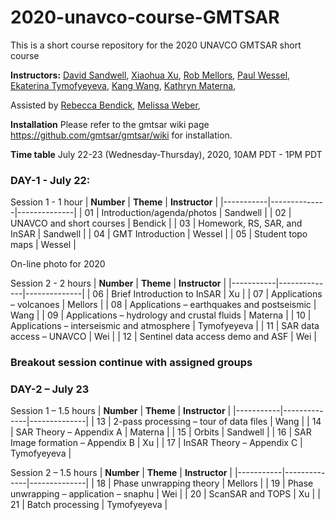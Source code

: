 # 2020-unavco-course-GMTSAR
This is a short course repository for the 2020 UNAVCO GMTSAR short course

**Instructors:**
[David Sandwell](https://topex.ucsd.edu/sandwell/),
[Xiaohua Xu](https://scholar.google.com/citations?user=ME1EfdsAAAAJ&hl=en),
[Rob Mellors](https://people.llnl.gov/mellors1),
[Paul Wessel](http://www.soest.hawaii.edu/wessel/),
[Ekaterina Tymofyeyeva](https://igppweb.ucsd.edu/~etymofyeyeva/),
[Kang Wang](http://seismo.berkeley.edu/~kwang/),
[Kathryn Materna](https://scholar.google.com/citations?user=sBJoFrkAAAAJ&hl=en),

Assisted by
[Rebecca Bendick](https://www.unavco.org/highlights/2020/unavco-president.html),
[Melissa Weber](https://connect.unavco.org/display/per018591),

**Installation**
Please refer to the gmtsar wiki page https://github.com/gmtsar/gmtsar/wiki for installation.

**Time table**
July 22-23 (Wednesday-Thursday), 2020, 10AM PDT - 1PM PDT
### DAY-1 -  July 22:
Session 1 - 1 hour
| **Number** | **Theme** | **Instructor** |
|-----------|--------------|--------------|
| 01    | Introduction/agenda/photos | Sandwell  |
| 02    | UNAVCO and short courses | Bendick  |
| 03    | Homework, RS, SAR, and InSAR | Sandwell |
| 04    | GMT Introduction | Wessel |
| 05    | Student topo maps | Wessel |

On-line photo for 2020

Session 2 - 2 hours
| **Number** | **Theme** | **Instructor** |
|-----------|--------------|--------------|
| 06    | Brief Introduction to InSAR | Xu |
| 07    | Applications – volcanoes | Mellors |
| 08    | Applications – earthquakes and postseismic | Wang |
| 09    | Applications – hydrology and crustal fluids | Materna |
| 10    | Applications – interseismic and atmosphere | Tymofyeyeva |
| 11    | SAR data access – UNAVCO | Wei |
| 12    | Sentinel data access demo and ASF | Wei |

### Breakout session continue with assigned groups

### DAY-2 – July 23
Session 1 – 1.5 hours
| **Number** | **Theme** | **Instructor** |
|-----------|--------------|--------------|
| 13    | 2-pass processing – tour of data files | Wang |
| 14    | SAR Theory – Appendix A | Materna |
| 15    | Orbits | Sandwell |
| 16    | SAR Image formation – Appendix B | Xu |
| 17    | InSAR Theory – Appendix C | Tymofyeyeva |

Session 2 – 1.5 hours
| **Number** | **Theme** | **Instructor** |
|-----------|--------------|--------------|
| 18    | Phase unwrapping theory | Mellors |
| 19    | Phase unwrapping – application – snaphu | Wei |
| 20    | ScanSAR and TOPS | Xu |
| 21    | Batch processing | Tymofyeyeva |



